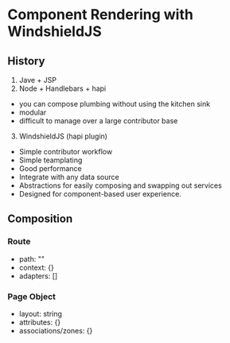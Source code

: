 # Component Rendering with WindshieldJS

## History
1. Jave + JSP
2. Node + Handlebars + hapi
  - you can compose plumbing without using the kitchen sink
  - modular
  - difficult to manage over a large contributor base
3. WindshieldJS (hapi plugin)
  - Simple contributor workflow
  - Simple teamplating
  - Good performance
  - Integrate with any data source
  - Abstractions for easily composing and swapping out services
  - Designed for component-based user experience.

## Composition

### Route
- path: ""
- context: {}
- adapters: []

### Page Object
- layout: string
- attributes: {}
- associations/zones: {}
